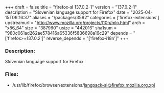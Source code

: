 +++
draft = false
title = "firefox-sl 137.0.2-1"
version = "137.0.2-1"
description = "Slovenian language support for Firefox"
date = "2025-04-15T09:16:37"
aliases = "/packages/3592"
categories = ['firefox-extensions']
upstreamurl = "http://www.mozilla.org/projects/l10n/mlp.html"
arch = "x86_64"
size = "387960"
usize = "442016"
sha1sum = "980c061ad262ae578416a65336f5836698a16c29"
depends = "['firefox>=137.0.2']"
reverse_depends = "['firefox-i18n']"
+++
### Description: 
Slovenian language support for Firefox

### Files: 
* /usr/lib/firefox/browser/extensions/langpack-sl@firefox.mozilla.org.xpi
